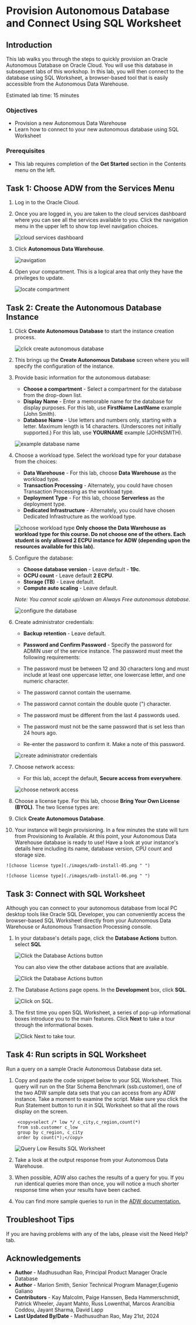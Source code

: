 
<!-- Updated April 12, 2021 -->
<!-- Updated May 21, 2024 by Madhusudhan Rao -->
# Provision Autonomous Database and Connect Using SQL Worksheet

## Introduction

This lab walks you through the steps to quickly provision an Oracle Autonomous Database on Oracle Cloud. You will use this database in subsequent labs of this workshop. In this lab, you will then connect to the database using SQL Worksheet, a browser-based tool that is easily accessible from the Autonomous Data Warehouse.

[](youtube:a6Jm7lYaCWI)

Estimated lab time: 15 minutes

### Objectives

-   Provision a new Autonomous Data Warehouse
-   Learn how to connect to your new autonomous database using SQL Worksheet


### Prerequisites

-   This lab requires completion of the **Get Started** section in the Contents menu on the left.  


## Task 1: Choose ADW from the Services Menu

1. Log in to the Oracle Cloud.
2. Once you are logged in, you are taken to the cloud services dashboard where you can see all the services available to you. Click the navigation menu in the upper left to show top level navigation choices.

    ![cloud services dashboard](./images/picture100-36.png " ")


3. Click **Autonomous Data Warehouse**.

    ![navigation](./images/navigation.png " ")

4. Open your compartment.  This is a logical area that only they have the privileges to update.  
    

    ![locate compartment](./images/user-compartment.png " ")

    <!-- ![locate compartment](./images/compartment.jpg " ") !-->
    
## Task 2: Create the Autonomous Database Instance

1. Click **Create Autonomous Database** to start the instance creation process.

    ![click create autonomous database](./images/create-button.png " ")  

2.  This brings up the __Create Autonomous Database__ screen where you will specify the configuration of the instance.
3. Provide basic information for the autonomous database:
 
    - __Choose a compartment__ - Select a compartment for the database from the drop-down list.
    - __Display Name__ - Enter a memorable name for the database for display purposes. For this lab, use __FirstName LastName__ example (John Smith).
    - __Database Name__ - Use letters and numbers only, starting with a letter. Maximum length is 14 characters. (Underscores not initially supported.) For this lab, use __YOURNAME__ example (JOHNSMITH). 

    ![example database name](./images/adb-install-00.png " ")

4. Choose a workload type. Select the workload type for your database from the choices:

    - __Data Warehouse__ - For this lab, choose __Data Warehouse__ as the workload type.
    - __Transaction Processing__ - Alternately, you could have chosen Transaction Processing as the workload type. 
    - __Deployment Type__ - For this lab, choose __Serverless__ as the deployment type.
    - __Dedicated Infrastructure__ - Alternately, you could have chosen Dedicated Infrastructure as the workload type.
 
    ![choose workload type](./images/adb-install-01.png " ")
    <b>Only choose the Data Warehouse as workload type for this course.  Do not choose one of the others. Each student is only allowed 2 ECPU instance for ADW (depending upon the resources available for this lab).</b>
   
5. Configure the database:

    - __Choose database version__ - Leave default - __19c__.
    - __OCPU count__ - Leave default __2 ECPU__.  
    - __Storage (TB)__ - Leave default.
    - __Compute auto scaling__ - Leave default. 

    *Note: You cannot scale up/down an Always Free autonomous database.*

    ![configure the database](./images/adb-install-02.png " ")
     
7. Create administrator credentials:

    - __Backup retention__ - Leave default. 

    - __Password and Confirm Password__ - Specify the password for ADMIN user of the service instance. The password must meet the following requirements:
    - The password must be between 12 and 30 characters long and must include at least one uppercase letter, one lowercase letter, and one numeric character.
    - The password cannot contain the username.
    - The password cannot contain the double quote (") character.
    - The password must be different from the last 4 passwords used.
    - The password must not be the same password that is set less than 24 hours ago.
    - Re-enter the password to confirm it. Make a note of this password.

    ![create administrator credentials](./images/adb-install-03.png " ")

    
8. Choose network access:
    - For this lab, accept the default, **Secure access from everywhere**.
   
    ![choose network access](./images/adb-install-04.png " ")
    
9. Choose a license type. For this lab, choose __Bring Your Own License (BYOL)__. The two license types are:

10. Click __Create Autonomous Database__.
 
11.  Your instance will begin provisioning. In a few minutes the state will turn from Provisioning to Available. At this point, your Autonomous Data Warehouse database is ready to use! Have a look at your instance's details here including its name, database version, CPU count and storage size.
 
    ![choose license type](./images/adb-install-05.png " ")

    ![choose license type](./images/adb-install-06.png " ")
 
## Task 3: Connect with SQL Worksheet

Although you can connect to your autonomous database from local PC desktop tools like Oracle SQL Developer, you can conveniently access the browser-based SQL Worksheet directly from your Autonomous Data Warehouse or Autonomous Transaction Processing console.

1. In your database's details page, click the **Database Actions** button. select **SQL**

    ![Click the Database Actions button](./images/db-actions-01.png " ")

    You can also view the other database actions that are available.

    ![Click the Database Actions button](./images/db-actions-00.png " ")
 
2. The Database Actions page opens. In the **Development** box, click **SQL**.

    ![Click on SQL.](./images/db-actions-04.png " ")

5. The first time you open SQL Worksheet, a series of pop-up informational boxes introduce you to the main features. Click **Next** to take a tour through the informational boxes.

    ![Click Next to take tour.](./images/picture100-sql-worksheet.png " ")


## Task 4: Run scripts in SQL Worksheet

Run a query on a sample Oracle Autonomous Database data set.

1. Copy and paste the code snippet below to your SQL Worksheet. This query will run on the Star Schema Benchmark (ssb.customer), one of the two ADW sample data sets that you can access from any ADW instance. Take a moment to examine the script. Make sure you click the Run Statement button to run it in SQL Worksheet so that all the rows display on the screen.

        <copy>select /* low */ c_city,c_region,count(*)
        from ssb.customer c_low
        group by c_region, c_city
        order by count(*);</copy>

    ![Query Low Results SQL Worksheet](./images/ssb-query-low-results-sql-worksheet.png " ")

2. Take a look at the output response from your Autonomous Data Warehouse.

3. When possible, ADW also caches the results of a query for you.  If you run identical queries more than once, you will notice a much shorter response time when your results have been cached.

4. You can find more sample queries to run in the <a href="https://www.oracle.com/autonomous-database/autonomous-data-warehouse/">ADW documentation.</a>


## Troubleshoot Tips

If you are having problems with any of the labs, please visit the Need Help? tab.

## Acknowledgements

* **Author** - Madhusudhan Rao, Principal Product Manager Oracle Database 
* **Author** - Marion Smith, Senior Technical Program Manager,Eugenio Galiano
* **Contributors** - Kay Malcolm, Paige Hanssen, Beda Hammerschmidt, Patrick Wheeler, Jayant  Mahto, Russ Lowenthal, Marcos Arancibia Coddou, Jayant Sharma, David Lapp
* **Last Updated By/Date** - Madhusudhan Rao, May 21st, 2024
